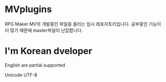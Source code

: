 # MVplugins
RPG Maker MV의 개발중인 파일을 올리는 임시 레포지토리입니다.
공부중인 기능이 더 많기 때문에 master파일이 난잡합니다.

I'm Korean dveloper
=============

English are partial supported

Unicode UTF-8
